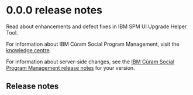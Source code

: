# 0.0.0 release notes

Read about enhancements and defect fixes in IBM SPM UI Upgrade Helper Tool.

For information about IBM Cúram Social Program Management, visit the [knowledge centre](https://www.ibm.com/docs/en/spm/8.0.0).

For information about server-side changes, see the [IBM Cúram Social Program Management release notes](https://www-01.ibm.com/support/docview.wss?uid=swg27037963) for your version.


## Release notes
